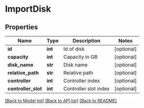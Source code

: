 # ImportDisk

## Properties
Name | Type | Description | Notes
------------ | ------------- | ------------- | -------------
**id** | **int** | Id of disk | [optional] 
**capacity** | **int** | Capacity in GB | [optional] 
**disk_name** | **str** | Disk name | [optional] 
**relative_path** | **str** | Relative path | [optional] 
**controller** | **int** | Controller index | [optional] 
**controller_slot** | **int** | Controller slot index | [optional] 

[[Back to Model list]](../README.md#documentation-for-models) [[Back to API list]](../README.md#documentation-for-api-endpoints) [[Back to README]](../README.md)



